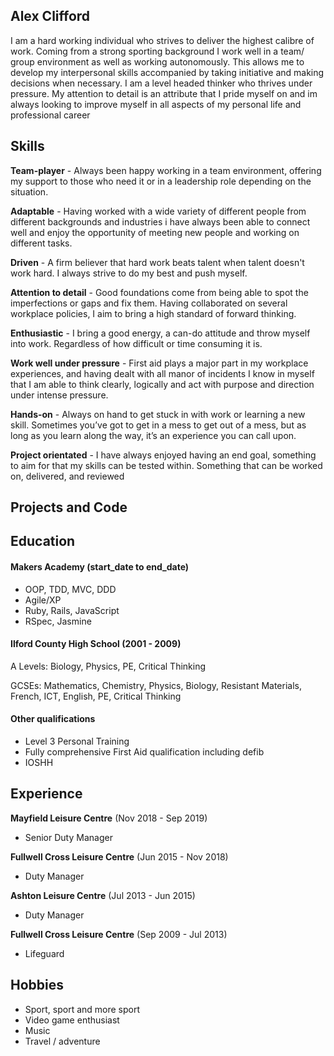 ## Alex Clifford

I am a hard working individual who strives to deliver the highest calibre of work. Coming from a strong sporting background I work well in a team/ group environment as well as working autonomously. This allows me to develop my interpersonal skills accompanied by taking initiative and making decisions when necessary. I am a level headed thinker who thrives under pressure. My attention to detail is an attribute that I pride myself on and im always looking to improve myself in all aspects of my personal life and professional career

## Skills

**Team-player** - Always been happy working in a team environment, offering my support to those who need it or in a leadership role depending on the situation.

**Adaptable** - Having worked with a wide variety of different people from different backgrounds and industries i have always been able to connect well and enjoy the opportunity of meeting new people and working on different tasks.

**Driven** - A firm believer that hard work beats talent when talent doesn't work hard. I always strive to do my best and push myself.

**Attention to detail** - Good foundations come from being able to spot the imperfections or gaps and fix them. Having collaborated on several workplace policies, I aim to bring a high standard of forward thinking.

**Enthusiastic** - I bring a good energy, a can-do attitude and throw myself into work. Regardless of how difficult or time consuming it is.

**Work well under pressure** - First aid plays a major part in my workplace experiences, and having dealt with all manor of incidents I know in myself that I am able to think clearly, logically and act with purpose and direction under intense pressure.

**Hands-on** - Always on hand to get stuck in with work or learning a new skill. Sometimes you’ve got to get in a mess to get out of a mess, but as long as you learn along the way, it’s an experience you can call upon.

**Project orientated** - I have always enjoyed having an end goal, something to aim for that my skills can be tested within. Something that can be worked on, delivered, and reviewed

## Projects and Code

## Education

#### Makers Academy (start_date to end_date)

- OOP, TDD, MVC, DDD
- Agile/XP
- Ruby, Rails, JavaScript
- RSpec, Jasmine

#### Ilford County High School (2001 - 2009)

A Levels: Biology, Physics, PE, Critical Thinking

GCSEs: Mathematics, Chemistry, Physics, Biology, Resistant Materials, French, ICT, English, PE, Critical Thinking

#### Other qualifications

- Level 3 Personal Training
- Fully comprehensive First Aid qualification including defib
- IOSHH

## Experience

**Mayfield Leisure Centre**  (Nov 2018 - Sep 2019)
- Senior Duty Manager

**Fullwell Cross Leisure Centre** (Jun 2015 - Nov 2018)   
- Duty Manager

**Ashton Leisure Centre**  (Jul 2013 - Jun 2015)
- Duty Manager

**Fullwell Cross Leisure Centre**  (Sep 2009 - Jul 2013)
- Lifeguard

## Hobbies

- Sport, sport and more sport
- Video game enthusiast
- Music
- Travel / adventure

